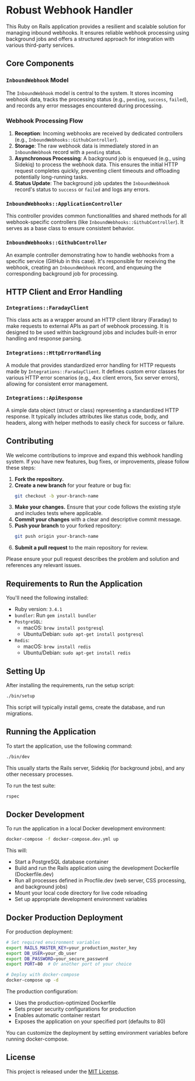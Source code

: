 # Robust Webhook Handler

This Ruby on Rails application provides a resilient and scalable solution for managing inbound webhooks. It ensures reliable webhook processing using background jobs and offers a structured approach for integration with various third-party services.

## Core Components

### `InboundWebhook` Model

The `InboundWebhook` model is central to the system. It stores incoming webhook data, tracks the processing status (e.g., `pending`, `success`, `failed`), and records any error messages encountered during processing.

### Webhook Processing Flow

1.  **Reception**: Incoming webhooks are received by dedicated controllers (e.g., `InboundWebhooks::GithubController`).
2.  **Storage**: The raw webhook data is immediately stored in an `InboundWebhook` record with a `pending` status.
3.  **Asynchronous Processing**: A background job is enqueued (e.g., using Sidekiq) to process the webhook data. This ensures the initial HTTP request completes quickly, preventing client timeouts and offloading potentially long-running tasks.
4.  **Status Update**: The background job updates the `InboundWebhook` record's status to `success` or `failed` and logs any errors.

### `InboundWebhooks::ApplicationController`

This controller provides common functionalities and shared methods for all webhook-specific controllers (like `InboundWebhooks::GithubController`). It serves as a base class to ensure consistent behavior.

### `InboundWebhooks::GithubController`

An example controller demonstrating how to handle webhooks from a specific service (GitHub in this case). It's responsible for receiving the webhook, creating an `InboundWebhook` record, and enqueuing the corresponding background job for processing.

## HTTP Client and Error Handling

### `Integrations::FaradayClient`

This class acts as a wrapper around an HTTP client library (Faraday) to make requests to external APIs as part of webhook processing. It is designed to be used within background jobs and includes built-in error handling and response parsing.

### `Integrations::HttpErrorHandling`

A module that provides standardized error handling for HTTP requests made by `Integrations::FaradayClient`. It defines custom error classes for various HTTP error scenarios (e.g., 4xx client errors, 5xx server errors), allowing for consistent error management.

### `Integrations::ApiResponse`

A simple data object (struct or class) representing a standardized HTTP response. It typically includes attributes like status code, body, and headers, along with helper methods to easily check for success or failure.

## Contributing

We welcome contributions to improve and expand this webhook handling system. If you have new features, bug fixes, or improvements, please follow these steps:

1.  **Fork the repository.**
2.  **Create a new branch** for your feature or bug fix:
    ```bash
    git checkout -b your-branch-name
    ```
3.  **Make your changes.** Ensure that your code follows the existing style and includes tests where applicable.
4.  **Commit your changes** with a clear and descriptive commit message.
5.  **Push your branch** to your forked repository:
    ```bash
    git push origin your-branch-name
    ```
6.  **Submit a pull request** to the main repository for review.

Please ensure your pull request describes the problem and solution and references any relevant issues.

## Requirements to Run the Application

You'll need the following installed:

- Ruby version: `3.4.1`
- `bundler`: Run `gem install bundler`
- `PostgreSQL`:
  - macOS: `brew install postgresql`
  - Ubuntu/Debian: `sudo apt-get install postgresql`
- `Redis`:
  - macOS: `brew install redis`
  - Ubuntu/Debian: `sudo apt-get install redis`

## Setting Up

After installing the requirements, run the setup script:

```bash
./bin/setup
```

This script will typically install gems, create the database, and run migrations.

## Running the Application

To start the application, use the following command:

```bash
./bin/dev
```

This usually starts the Rails server, Sidekiq (for background jobs), and any other necessary processes.

To run the test suite:

```bash
rspec
```

## Docker Development

To run the application in a local Docker development environment:

```bash
docker-compose -f docker-compose.dev.yml up
```

This will:

- Start a PostgreSQL database container
- Build and run the Rails application using the development Dockerfile (Dockerfile.dev)
- Run all processes defined in Procfile.dev (web server, CSS processing, and background jobs)
- Mount your local code directory for live code reloading
- Set up appropriate development environment variables

## Docker Production Deployment

For production deployment:

```bash
# Set required environment variables
export RAILS_MASTER_KEY=your_production_master_key
export DB_USER=your_db_user
export DB_PASSWORD=your_secure_password
export PORT=80  # Or another port of your choice

# Deploy with docker-compose
docker-compose up -d
```

The production configuration:

- Uses the production-optimized Dockerfile
- Sets proper security configurations for production
- Enables automatic container restart
- Exposes the application on your specified port (defaults to 80)

You can customize the deployment by setting environment variables before running docker-compose.

## License

This project is released under the [MIT License](LICENSE.txt).
